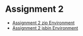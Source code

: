 Assignment 2
=====================================================================================================

- [Assignment 2 zip Environment](assignment2.zip)
- [Assignment 2 jsbin Environment][jsbin assignment 2]

[jsbin assignment 2]: http://jsbin.com/swe430_assignment2/latest/edit?javascript,live
